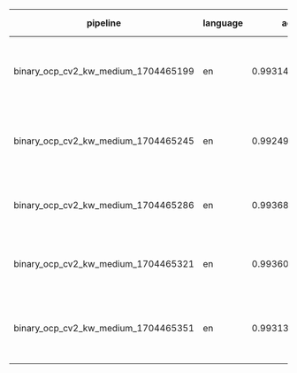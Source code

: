 
| pipeline | language | accuracy | params | size (MB)|
|----------|----------|----------|--------|----------|
| binary_ocp_cv2_kw_medium_1704465199 | en | 0.9931496867494176| {'penalty': None, 'l1_ratio': 0.15, 'early_stopping': False, 'alpha': 0.07} | 0.01 |
| binary_ocp_cv2_kw_medium_1704465245 | en | 0.9924963398657518| {'penalty': None, 'l1_ratio': 0.5, 'early_stopping': True, 'alpha': 0.01} | 0.01 |
| binary_ocp_cv2_kw_medium_1704465286 | en | 0.9936875201757657| {'penalty': 'l1', 'l1_ratio': 0.5, 'early_stopping': False, 'alpha': 0.01} | 0.01 |
| binary_ocp_cv2_kw_medium_1704465321 | en | 0.9936053907998819| {'penalty': 'l1', 'l1_ratio': 0.15, 'early_stopping': True, 'alpha': 0.01} | 0.01 |
| binary_ocp_cv2_kw_medium_1704465351 | en | 0.9931375004258052| {'penalty': None, 'l1_ratio': 0.9, 'early_stopping': False, 'alpha': 0.02} | 0.01 |